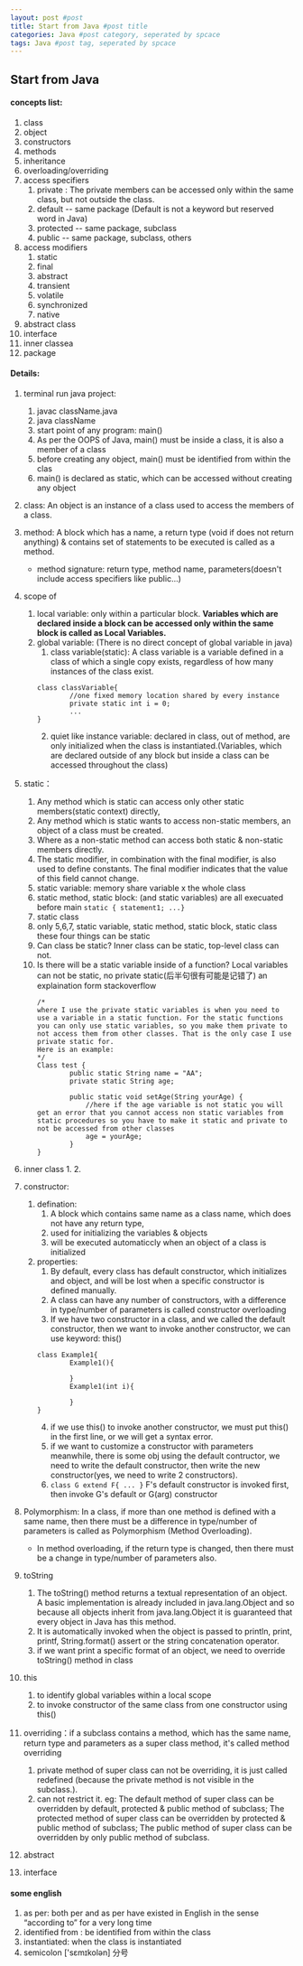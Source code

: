 ```yaml
---
layout: post #post
title: Start from Java #post title
categories: Java #post category, seperated by spcace
tags: Java #post tag, seperated by spcace
---
```


## Start from Java

#### concepts list:
1. class
2. object
3. constructors
4. methods
5. inheritance
6. overloading/overriding
7. access specifiers
    1. private : The private members can be accessed only within the same class, but not outside the class.
    2. default -- same package (Default is not a keyword but reserved word in Java)
    3. protected -- same package, subclass
    4. public -- same package, subclass, others
8. access modifiers
    1. static 
    2. final
    3. abstract
    4. transient
    5. volatile
    6. synchronized
    7. native
9. abstract class
10. interface
11. inner classea
12. package 

#### Details:
1. terminal run java project:
    1. javac className.java
    2. java className
    3. start point of any program: main()
    1. As per the OOPS of Java, main() must be inside a class, it is also a member of a class
    2. before creating any object, main() must be identified from within the clas
    3. main() is declared as static, which can be accessed without creating any object
4. class: An object is an instance of a class used to access the members of a class.
5. method: A block which has a name, a return type (void if does not return anything) & contains set of statements to be executed is called as a method. 
    - method signature: return type, method name, parameters(doesn't include access specifiers like public...)
2.  scope of 
    1. local variable: only within a particular block. **Variables which are declared inside a block can be accessed only within the same block is called as Local Variables.**
    2. global variable: (There is no direct concept of global variable in java) 
        1. class variable(static): A class variable is a variable defined in a class  of which a single copy exists, regardless of how many instances of the class exist.
        ```
        class classVariable{
                //one fixed memory location shared by every instance
                private static int i = 0;
                ...
        }
        ```
        2. quiet like instance variable: declared in class, out of method, are only initialized when the class is instantiated.(Variables, which are  declared outside of any block but inside a class can be accessed throughout the class)
6. static：
    1. Any method which is static can access only other static members(static context)  directly,
    2. Any method which is static wants to access non-static members, an object of a class must be created.
    3. Where as a non-static method can access both static & non-static members directly. 
    4. The static modifier, in combination with the final modifier, is also used to define constants. The final modifier indicates that the value of this field cannot change.
    5. static variable: memory share variable x the whole class
    6. static method, static block: (and static variables) are all execuated before main `static { statement1; ...}`
    7. static class
    8. only 5,6,7, static variable, static method, static block, static class these four things can be static 
    9. Can class be static?
        Inner class can be static, top-level class can not.
    10. Is there will be a static variable inside of a function?
        Local variables can not be static, no private static(后半句很有可能是记错了)
        an explaination form stackoverflow
        ```
        /*
        where I use the private static variables is when you need to use a variable in a static function. For the static functions you can only use static variables, so you make them private to not access them from other classes. That is the only case I use private static for.
        Here is an example:
        */
        Class test {
                public static String name = "AA";
                private static String age;

                public static void setAge(String yourAge) {
                    //here if the age variable is not static you will get an error that you cannot access non static variables from static procedures so you have to make it static and private to not be accessed from other classes
                    age = yourAge;
                }
        }
        ```
6. inner class
    1. 
    2. 




7. constructor:
    1. defination:
        1. A block which contains same name as a class name, which does not have any return type,
        2. used for initializing the variables & objects
        3. will be executed automaticcly when an object of a class is initialized
    2. properties:
        1. By default, every class has default constructor, which initializes and object, and will be lost when a specific constructor is defined manually.
        2. A class can have any number of constructors, with a difference in type/number of parameters is called constructor overloading
        3. If we have two constructor in a class, and we called the default constructor, then we want to invoke another constructor, we can use keyword: this()
        ```
        class Example1{
                Example1(){

                }
                Example1(int i){

                }
        }
        ```
        4. if we use this() to invoke another constructor, we must put this() in the first line, or we will get a syntax error. 
        5. if we want to customize a constructor with parameters meanwhile, there is some obj using the default contructor, we need to write the default constructor, then write the new constructor(yes, we need to write 2 constructors).
        6. `class G extend F{ ... }` F's default constructor is invoked first, then invoke G's default or G(arg) constructor
8. Polymorphism: In a class, if more than one method is defined with a same name, then there must be a difference in type/number of parameters is called as Polymorphism (Method Overloading).
    - In method overloading, if the return type is changed, then there must be a change in type/number of parameters also.
9. toString
    1. The toString() method returns a textual representation of an object. A basic implementation is already included in java.lang.Object and so because all objects inherit from java.lang.Object it is guaranteed that every object in Java has this method.
    2. It is automatically invoked when the object is passed to println, print, printf, String.format() assert or the string concatenation operator. 
    3. if we want print a specific format of an object, we need to override toString() method in class
10. this
    1. to identify global variables within a local scope
    2. to invoke constructor of the same class from one constructor using this()
11. overriding：if a subclass contains a method, which has the same name, return type and parameters as a super class method, it's called method overriding
    1. private method of super class can not be overriding, it is just called redefined (because the private method is not visible in the subclass.).
    2. can not restrict it. eg: The default method of super class can be overridden by default, protected & public method of subclass; The protected method of super class can be overridden by protected & public method of subclass; The public method of super class can be overridden by only public method of subclass.
12. abstract
13. interface




#### some english
1. as per: both per and as per have existed in English in the sense “according to” for a very long time
2. identified from : be identified from within the class
3. instantiated: when the class is instantiated
4. semicolon  ['sɛmɪkolən] 分号